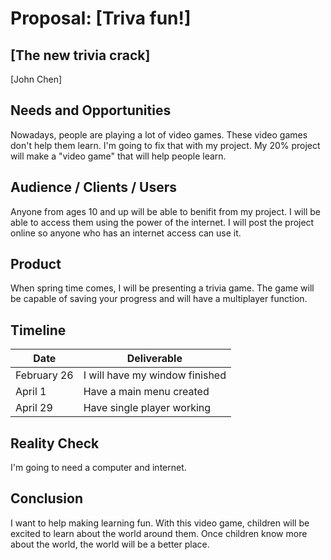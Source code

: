 # Proposal: [Triva fun!]
## [The new trivia crack]
[John Chen] 

## Needs and Opportunities
Nowadays, people are playing a lot of video games. These video games don't help them learn.
I'm going to fix that with my project. My 20% project will make a "video game" that will help people learn.

## Audience / Clients / Users
Anyone from ages 10 and up will be able to benifit from my project.
I will be able to access them using the power of the internet. I will post the project online so anyone who has
an internet access can use it.

## Product
When spring time comes, I will be presenting a trivia game. 
The game will be capable of saving your progress and will have a multiplayer function.

## Timeline

| Date          | Deliverable   |
| ------------- | ------------- |
| February 26   | I will have my window finished |
| April 1       | Have a main menu created |
| April 29      | Have single player working |

## Reality Check
I'm going to need a computer and internet.

## Conclusion
I want to help making learning fun. With this video game, children will be excited to learn about the world around them.
Once children know more about the world, the world will be a better place.
